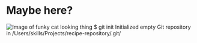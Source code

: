 # Maybe here?
![Image of funky cat looking thing](https://octodex.github.com/images/yaktocat.png)
$ git init
Initialized empty Git repository in /Users/skills/Projects/recipe-repository/.git/

